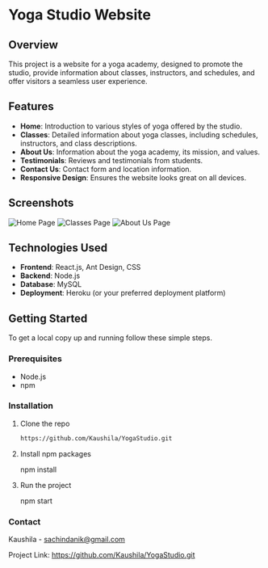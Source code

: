 # Yoga Studio Website

## Overview

This project is a website for a yoga academy, designed to promote the studio, provide information about classes, instructors, and schedules, and offer visitors a seamless user experience.

## Features

- **Home**: Introduction to various styles of yoga offered by the studio.
- **Classes**: Detailed information about yoga classes, including schedules, instructors, and class descriptions.
- **About Us**: Information about the yoga academy, its mission, and values.
- **Testimonials**: Reviews and testimonials from students.
- **Contact Us**: Contact form and location information.
- **Responsive Design**: Ensures the website looks great on all devices.

## Screenshots

![Home Page](url-to-homepage-screenshot)
![Classes Page](url-to-classespage-screenshot)
![About Us Page](url-to-aboutuspage-screenshot)

## Technologies Used

- **Frontend**: React.js, Ant Design, CSS
- **Backend**: Node.js 
- **Database**: MySQL
- **Deployment**: Heroku (or your preferred deployment platform)

## Getting Started

To get a local copy up and running follow these simple steps.

### Prerequisites

- Node.js
- npm

### Installation

1. Clone the repo
   ```sh
   https://github.com/Kaushila/YogaStudio.git

2. Install npm packages

   npm install
   
4. Run the project

   npm start


### Contact
Kaushila - sachindanik@gmail.com

Project Link: https://github.com/Kaushila/YogaStudio.git
